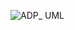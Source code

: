 ![ADP_ UML](https://github.com/Brandon-Donovan-Wise/HotelSystem/assets/101709471/621e89a1-e6ea-4b31-a6eb-cb2e017abb89)
